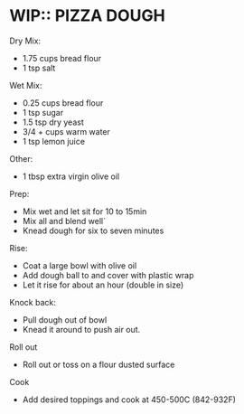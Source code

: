 WIP:: PIZZA DOUGH
================================================================================
Dry Mix:
- 1.75 cups bread flour
- 1 tsp salt

Wet Mix:
- 0.25 cups bread flour
- 1 tsp sugar
- 1.5 tsp dry yeast
- 3/4 + cups warm water
- 1 tsp lemon juice

Other:
- 1 tbsp extra virgin olive oil

Prep:
- Mix wet and let sit for 10 to 15min
- Mix all and blend well`
- Knead dough for six to seven minutes

Rise:
- Coat a large bowl with olive oil
- Add dough ball to and cover with plastic wrap
- Let it rise for about an hour (double in size)

Knock back:
- Pull dough out of bowl
- Knead it around to push air out.

Roll out
- Roll out or toss on a flour dusted surface

Cook
- Add desired toppings and cook at 450-500C (842-932F)
